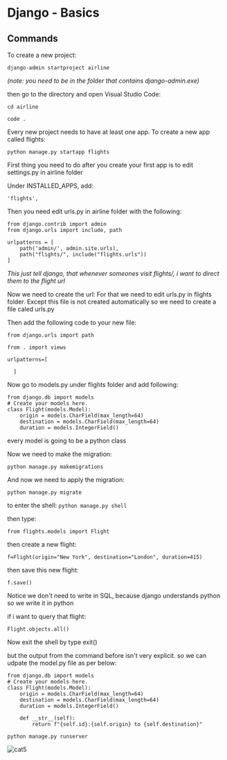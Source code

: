 # Django - Basics

## Commands

To create a new project:

```django
django-admin startproject airline
```

_(note: you need to be in the folder that contains django-admin.exe)_

then go to the directory and open Visual Studio Code:

`cd airline`

`code .`


Every new project needs to have at least one app. To create a new app called flights:

```django
python manage.py startapp flights
```

First thing you need to do after you create your first app is to edit settings.py in airline folder

Under INSTALLED_APPS, add:

`'flights',`

Then you need edit urls.py in airline folder with the following:


```django
from django.contrib import admin
from django.urls import include, path

urlpatterns = [
    path('admin/', admin.site.urls),
    path("flights/", include("flights.urls"))
]
```






_This just tell django, that whenever someones visit flights/, i want to direct them to the flight url_

Now we need to create the url:
For that we need to edit urls.py in flights folder. Except this file is not created automatically so we need to create a file caled urls.py

Then add the following code to your new file:

```django
from django.urls import path

from . import views

urlpatterns=[
  
  ]
```


Now go to models.py under flights folder and add following:

```django
from django.db import models
# Create your models here.
class Flight(models.Model):
    origin = models.CharField(max_length=64)
    destination = models.CharField(max_length=64)
    duration = models.IntegerField()
```


every model is going to be a python class


Now we need to make the migration:


`python manage.py makemigrations`


And now we need to apply the migration:

`python manage.py migrate`


to enter the shell:
`python manage.py shell`

then type:

`from flights.models import Flight`

then create a new flight:

`f=Flight(origin="New York", destination="London", duration=415)`

then save this new flight:

`f.save()`


Notice we don't need to write in SQL, because django understands python so we write it in python

if i want to query that flight:

`Flight.objects.all()`


Now exit the shell by type exit()

but the output from the command before isn't very explicit. so we can udpate the model.py file as per below:

```django
from django.db import models
# Create your models here.
class Flight(models.Model):
    origin = models.CharField(max_length=64)
    destination = models.CharField(max_length=64)
    duration = models.IntegerField()
    
    def __str__(self):
        return f"{self.id}:{self.origin} to {self.destination}"
```















  
  

```django
python manage.py runserver
```







![cat5](https://pinklillies.github.io/images/cat5.jfif)
